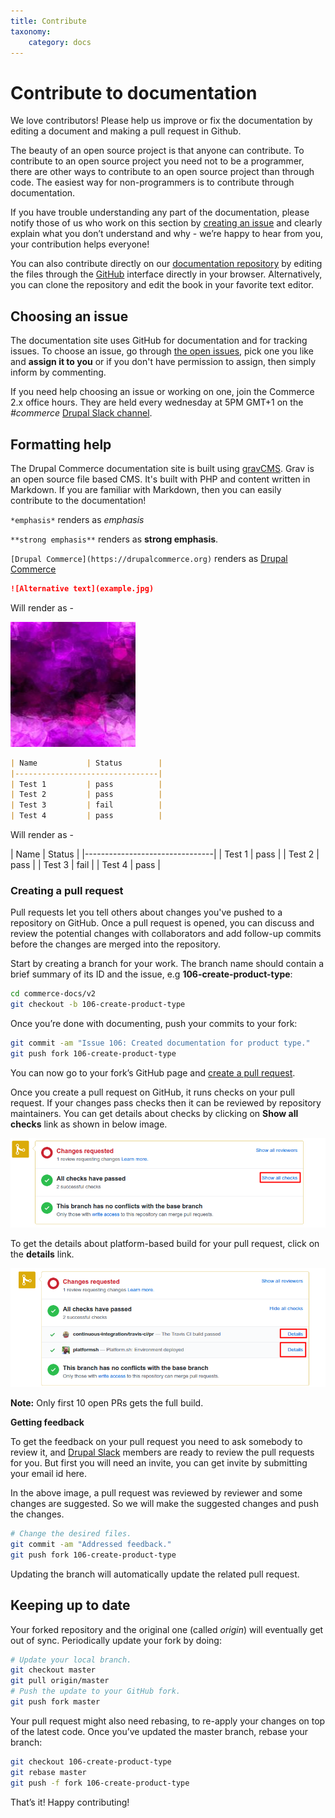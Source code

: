 ```yaml
---
title: Contribute
taxonomy:
    category: docs
---
```


# Contribute to documentation

We love contributors! Please help us improve or fix the documentation by
editing a document and making a pull request in Github.

The beauty of an open source project is that anyone can contribute. To contribute 
to an open source project you need not to be a programmer, there are other ways to 
contribute to an open source project than through code. The easiest way for non-programmers 
is to contribute through documentation.

If you have trouble understanding any part of the documentation, please notify those of 
us who work on this section by [creating an issue] and clearly explain what you don’t 
understand and why - we’re happy to hear from you, your contribution helps everyone!

You can also contribute directly on our [documentation repository] by editing the files 
through the [GitHub] interface directly in your browser. Alternatively, you can clone 
the repository and edit the book in your favorite text editor.

## Choosing an issue

The documentation site uses GitHub for documentation and for tracking issues. To choose an 
issue,  go through [the open issues], pick one you like and **assign it to you** or if you 
don't have permission to assign, then simply inform by commenting.

If you need help choosing an issue or working on one, join the Commerce 2.x office hours.
They are held every wednesday at 5PM GMT+1 on the *#commerce* [Drupal Slack channel].

## Formatting help

The Drupal Commerce documentation site is built using [gravCMS]. Grav is an open source file based
CMS. It's built with PHP and content written in Markdown. If you are familiar with Markdown, then you
can easily contribute to the documentation!

`*emphasis*` renders as *emphasis*

`**strong emphasis**` renders as **strong emphasis**.

`[Drupal Commerce](https://drupalcommerce.org)` renders as [Drupal Commerce](https://drupalcommerce.org)

```markdown
![Alternative text](example.jpg)
```

Will render as -

![Alternative text](example.jpg)

```markdown
| Name           | Status        |
|--------------------------------|
| Test 1         | pass          |
| Test 2         | pass          |
| Test 3         | fail          |
| Test 4         | pass          |
```

Will render as -

| Name           | Status        |
|--------------------------------|
| Test 1         | pass          |
| Test 2         | pass          |
| Test 3         | fail          |
| Test 4         | pass          |

### Creating a pull request

Pull requests let you tell others about changes you've pushed to a repository on GitHub. Once a pull request is opened, you can discuss and review the potential changes with collaborators and add follow-up commits before the changes are merged into the repository.

Start by creating a branch for your work.
The branch name should contain a brief summary of its ID and the issue, e.g **106-create-product-type**:

```bash
cd commerce-docs/v2
git checkout -b 106-create-product-type
```

Once you’re done with documenting, push your commits to your fork:

```bash
git commit -am "Issue 106: Created documentation for product type."
git push fork 106-create-product-type
```

You can now go to your fork’s GitHub page and [create a pull request].

Once you create a pull request on GitHub, it runs checks on your pull request. If your changes pass checks then it can be reviewed by repository maintainers. You can get details about checks by clicking on **Show all checks** link as shown in below image.

![Show all checks image](pull-request-1.png)

To get the details about platform-based build for your pull request, click on the **details** link.

![Show platform-based build](pull-request-2.png)

**Note:** Only first 10 open PRs gets the full build.

**Getting feedback**

To get the feedback on your pull request you need to ask somebody to review it, and [Drupal Slack] members are ready to review the pull requests for you. But first you will need an invite, you can get invite by submitting your email id here.

In the above image, a pull request was reviewed by reviewer and some changes are suggested. So we will make the suggested changes and push the changes.

```bash
# Change the desired files.
git commit -am "Addressed feedback."
git push fork 106-create-product-type
```

Updating the branch will automatically update the related pull request.


## Keeping up to date

Your forked repository and the original one (called *origin*) will eventually get out of sync. Periodically update your fork by doing:

```bash
# Update your local branch.
git checkout master
git pull origin/master
# Push the update to your GitHub fork.
git push fork master
```

Your pull request might also need rebasing, to re-apply your changes on top of the latest code. Once you’ve updated the master branch, rebase your branch:

```bash
git checkout 106-create-product-type
git rebase master
git push -f fork 106-create-product-type
```

That’s it! Happy contributing!

[gravCMS]: https://getgrav.org/
[the open issues]: https://github.com/drupalcommerce/commerce-docs/issues
[Drupal Slack channel]: https://www.drupal.org/slack
[create a pull request]: https://help.github.com/articles/using-pull-requests#initiating-the-pull-request
[Drupal Commerce]: https://drupalcommerce.org
[slack-invite]: http://drupalslack.herokuapp.com
[Drupal Slack]: http://drupal.slack.com
[documentation repository]: https://github.com/drupalcommerce/commerce-docs
[creating an issue]: https://github.com/drupalcommerce/commerce-docs/issues
[GitHub]: https://github.com/